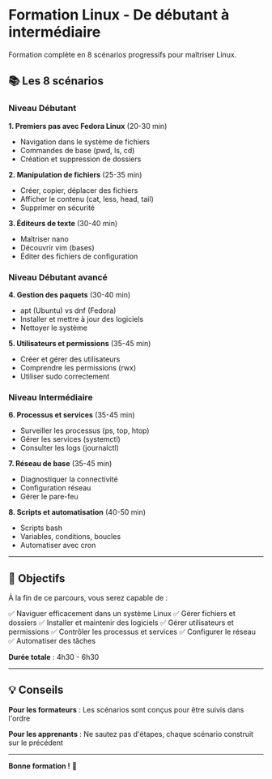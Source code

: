 # Formation Linux - De débutant à intermédiaire

Formation complète en 8 scénarios progressifs pour maîtriser Linux.

## 📚 Les 8 scénarios

### Niveau Débutant

**1. Premiers pas avec Fedora Linux** (20-30 min)
- Navigation dans le système de fichiers
- Commandes de base (pwd, ls, cd)
- Création et suppression de dossiers

**2. Manipulation de fichiers** (25-35 min)
- Créer, copier, déplacer des fichiers
- Afficher le contenu (cat, less, head, tail)
- Supprimer en sécurité

**3. Éditeurs de texte** (30-40 min)
- Maîtriser nano
- Découvrir vim (bases)
- Éditer des fichiers de configuration

### Niveau Débutant avancé

**4. Gestion des paquets** (30-40 min)
- apt (Ubuntu) vs dnf (Fedora)
- Installer et mettre à jour des logiciels
- Nettoyer le système

**5. Utilisateurs et permissions** (35-45 min)
- Créer et gérer des utilisateurs
- Comprendre les permissions (rwx)
- Utiliser sudo correctement

### Niveau Intermédiaire

**6. Processus et services** (35-45 min)
- Surveiller les processus (ps, top, htop)
- Gérer les services (systemctl)
- Consulter les logs (journalctl)

**7. Réseau de base** (35-45 min)
- Diagnostiquer la connectivité
- Configuration réseau
- Gérer le pare-feu

**8. Scripts et automatisation** (40-50 min)
- Scripts bash
- Variables, conditions, boucles
- Automatiser avec cron

---

## 🎯 Objectifs

À la fin de ce parcours, vous serez capable de :

✅ Naviguer efficacement dans un système Linux
✅ Gérer fichiers et dossiers
✅ Installer et maintenir des logiciels
✅ Gérer utilisateurs et permissions
✅ Contrôler les processus et services
✅ Configurer le réseau
✅ Automatiser des tâches

**Durée totale** : 4h30 - 6h30

---

## 💡 Conseils

**Pour les formateurs** : Les scénarios sont conçus pour être suivis dans l'ordre

**Pour les apprenants** : Ne sautez pas d'étapes, chaque scénario construit sur le précédent

---

**Bonne formation !** 🐧

